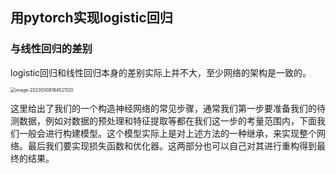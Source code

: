 ## 用pytorch实现logistic回归

### 与线性回归的差别

​		logistic回归和线性回归本身的差别实际上并不大，至少网络的架构是一致的。

<img src="C:\Users\86156\AppData\Roaming\Typora\typora-user-images\image-20230308184521120.png" alt="image-20230308184521120" style="zoom:50%;" />

​		这里给出了我们的一个构造神经网络的常见步骤，通常我们第一步要准备我们的待测数据，例如对数据的预处理和特征提取等都在我们这一步的考量范围内，下面我们一般会进行构建模型。这个模型实际上是对上述方法的一种继承，来实现整个网络。最后我们要实现损失函数和优化器。这两部分也可以自己对其进行重构得到最终的结果。